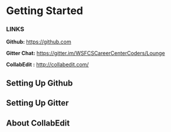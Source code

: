 # Getting Started

### LINKS

**Github:** https://github.com 

**Gitter Chat:** https://gitter.im/WSFCSCareerCenterCoders/Lounge 

**CollabEdit :** http://collabedit.com/


## Setting Up Github

## Setting Up Gitter

## About CollabEdit

